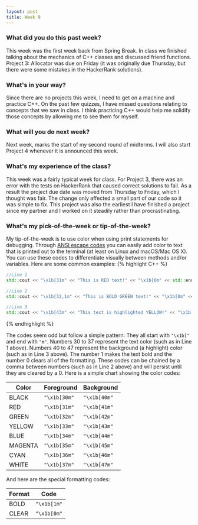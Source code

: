 ```yaml
---
layout: post
title: Week 9
---
```


### What did you do this past week?
This week was the first week back from Spring Break. In class we finished talking about the mechanics of C++ classes and discussed friend functions. Project 3: Allocator was due on Friday (it was originally due Thursday, but there were some mistakes in the HackerRank solutions).

### What's in your way?
Since there are no projects this week, I need to get on a machine and practice C++. On the past few quizzes, I have missed questions relating to concepts that we saw in class. I think practicing C++ would help me solidify those concepts by allowing me to see them for myself.

### What will you do next week?
Next week, marks the start of my second round of midterms. I will also start Project 4 whenever it is announced this week.

### What's my experience of the class?
This week was a fairly typical week for class. For Project 3, there was an error with the tests on HackerRank that caused correct solutions to fail. As a result the project due date was moved from Thursday to Friday, which I thought was fair. The change only affected a small part of our code so it was simple to fix. This project was also the earliest I have finished a project since my partner and I worked on it steadily rather than procrastinating.

### What's my pick-of-the-week or tip-of-the-week?
My tip-of-the-week is to use color when using print statements for debugging. Through [ANSI escape codes](https://en.wikipedia.org/wiki/ANSI_escape_code#Colors) you can easily add color to text that is printed out to the terminal (at least on Linux and macOS/Mac OS X). You can use these codes to differentiate visually between methods and/or variables. Here are some common examples:
{% highlight C++ %}
```C++
//Line 1
std::cout << "\x1b[31m" << "This is RED text!" << "\x1b[0m" << std::endl;

//Line 2
std::cout << "\x1b[32,1m" << "This is BOLD GREEN text!" << "\x1b[0m" << std::endl;

//Line 3
std::cout << "\x1b[43m" << "This text is highlighted YELLOW!" << "\x1b[0m" << std::endl;
```
{% endhighlight %}

The codes seem odd but follow a simple pattern: They all start with `"\x1b["` and end with `"m"`. Numbers 30 to 37 represent the text color (such as in Line 1 above). Numbers 40 to 47 represent the background (a highlight) color (such as in Line 3 above). The number 1 makes the text bold and the number 0 clears all of the formatting. These codes can be chained by a comma between numbers (such as in Line 2 above) and will persist until they are cleared by a 0. Here is a simple chart showing the color codes:

| Color | Foreground | Background |
| --- | --- | --- |
| BLACK | `"\x1b[30m"` | `"\x1b[40m"` |
| RED | `"\x1b[31m"` | `"\x1b[41m"`|
| GREEN | `"\x1b[32m"` | `"\x1b[42m"`|
| YELLOW | `"\x1b[33m"` | `"\x1b[43m"`|
| BLUE | `"\x1b[34m"` | `"\x1b[44m"`|
| MAGENTA | `"\x1b[35m"` | `"\x1b[45m"`|
| CYAN | `"\x1b[36m"` | `"\x1b[46m"`|
| WHITE | `"\x1b[37m"` | `"\x1b[47m"`|

And here are the special formatting codes:

| Format | Code |
| --- | --- |
| BOLD | `"\x1b[1m"` |
| CLEAR | `"\x1b[0m"` |
